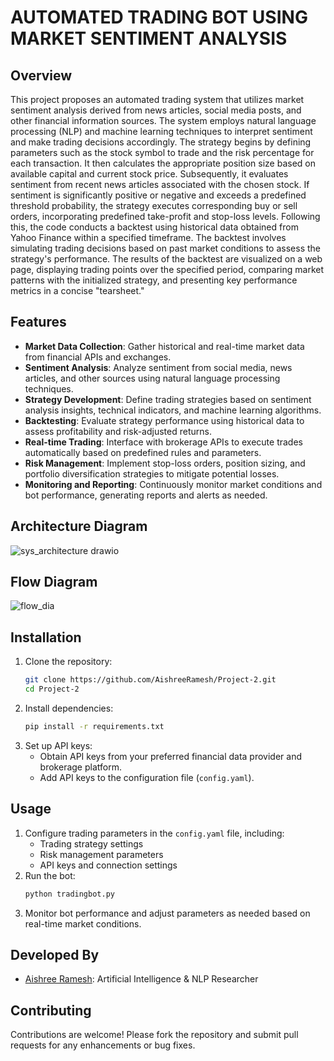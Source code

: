 # AUTOMATED TRADING BOT USING MARKET SENTIMENT ANALYSIS

## Overview
This project proposes an automated trading system that utilizes market sentiment analysis derived from news articles, social media posts, and other financial information sources. The system employs natural language processing (NLP) and machine learning techniques to interpret sentiment and make trading decisions accordingly.  The strategy begins by defining parameters such as the stock symbol to trade and the risk percentage for each transaction. It then calculates the appropriate position size based on available capital and current stock price. Subsequently, it evaluates sentiment from recent news articles associated with the chosen stock. If sentiment is significantly positive or negative and exceeds a predefined threshold probability, the strategy executes corresponding buy or sell orders, incorporating predefined take-profit and stop-loss levels. Following this, the code conducts a backtest using historical data obtained from Yahoo Finance within a specified timeframe. The backtest involves simulating trading decisions based on past market conditions to assess the strategy's performance. The results of the backtest are visualized on a web page, displaying trading points over the specified period, comparing market patterns with the initialized strategy, and presenting key performance metrics in a concise "tearsheet."

## Features
- **Market Data Collection**: Gather historical and real-time market data from financial APIs and exchanges.
- **Sentiment Analysis**: Analyze sentiment from social media, news articles, and other sources using natural language processing techniques.
- **Strategy Development**: Define trading strategies based on sentiment analysis insights, technical indicators, and machine learning algorithms.
- **Backtesting**: Evaluate strategy performance using historical data to assess profitability and risk-adjusted returns.
- **Real-time Trading**: Interface with brokerage APIs to execute trades automatically based on predefined rules and parameters.
- **Risk Management**: Implement stop-loss orders, position sizing, and portfolio diversification strategies to mitigate potential losses.
- **Monitoring and Reporting**: Continuously monitor market conditions and bot performance, generating reports and alerts as needed.

## Architecture Diagram
![sys_architecture drawio](https://github.com/AishreeRamesh/Project-2/assets/70213227/5024a7e9-2a2b-4274-8917-e96c2595b598)

## Flow Diagram
![flow_dia](https://github.com/AishreeRamesh/Project-2/assets/70213227/c46718a2-b865-4103-887d-98614740809e)

## Installation
1. Clone the repository:
   ```bash
   git clone https://github.com/AishreeRamesh/Project-2.git
   cd Project-2
   ```
2. Install dependencies:
   ```bash
   pip install -r requirements.txt
   ```
3. Set up API keys:
   - Obtain API keys from your preferred financial data provider and brokerage platform.
   - Add API keys to the configuration file (`config.yaml`).

## Usage
1. Configure trading parameters in the `config.yaml` file, including:
   - Trading strategy settings
   - Risk management parameters
   - API keys and connection settings
2. Run the bot:
   ```bash
   python tradingbot.py
   ```
3. Monitor bot performance and adjust parameters as needed based on real-time market conditions.

## Developed By
- [Aishree Ramesh](https://github.com/AishreeRamesh): Artificial Intelligence & NLP Researcher

## Contributing
Contributions are welcome! Please fork the repository and submit pull requests for any enhancements or bug fixes.
